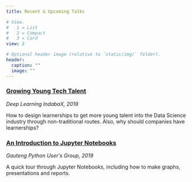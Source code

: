 ```yaml
---
title: Recent & Upcoming Talks

# View.
#   1 = List
#   2 = Compact
#   3 = Card
view: 2

# Optional header image (relative to `static/img/` folder).
header:
  caption: ""
  image: ""
---
```



### [Growing Young Tech Talent](https://www.youtube.com/watch?v=3--9-gbQoX0)
*Deep Learning IndabaX, 2019*

How to design learnerships to get more young talent into the Data Science industry through non-traditional routes. Also, why should companies have learnerships?

### [An Introduction to Jupyter Notebooks](https://github.com/midnight22/gpug-jupyter-intro)
*Gauteng Python User's Group, 2019*

A quick tour through Jupyter Notebooks, including how to make graphs, presentations and reports. 
